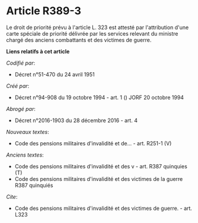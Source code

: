 # Article R389-3

Le droit de priorité prévu à l'article L. 323 est attesté par l'attribution d'une carte spéciale de priorité délivrée par les
services relevant du ministre chargé des anciens combattants et des victimes de guerre.

**Liens relatifs à cet article**

_Codifié par_:

  - Décret n°51-470 du 24 avril 1951

_Créé par_:

  - Décret n°94-908 du 19 octobre 1994 - art. 1 () JORF 20 octobre 1994

_Abrogé par_:

  - Décret n°2016-1903 du 28 décembre 2016 - art. 4

_Nouveaux textes_:

  - Code des pensions militaires d'invalidité et de... - art. R251-1 (V)

_Anciens textes_:

  - Code des pensions militaires d'invalidité et des v - art. R387 quinquies (T)
  - Code des pensions militaires d'invalidité et des victimes de la guerre R387 quinquiés

_Cite_:

  - Code des pensions militaires d'invalidité et des victimes de guerre. - art. L323
